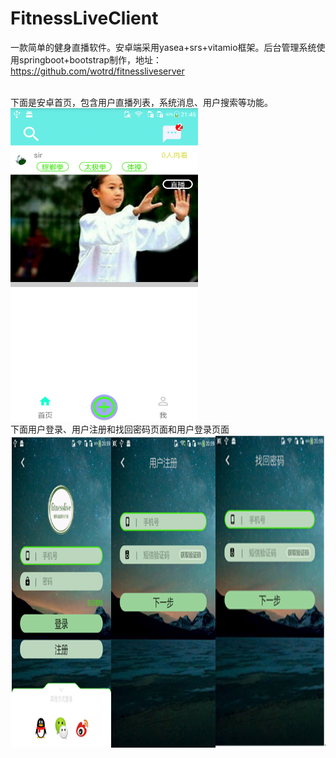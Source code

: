 # FitnessLiveClient
一款简单的健身直播软件。安卓端采用yasea+srs+vitamio框架。后台管理系统使用springboot+bootstrap制作，地址：https://github.com/wotrd/fitnessliveserver</br></br>

下面是安卓首页，包含用户直播列表，系统消息、用户搜索等功能。</br>
<img width="300" height="500" src="https://github.com/wotrd/FitnessLiveClient/blob/master/app/images/a.png"/></br>
下面用户登录、用户注册和找回密码页面和用户登录页面</br>
<img width="550" height="500" src="https://github.com/wotrd/FitnessLiveClient/blob/master/app/images/b.png"/>
